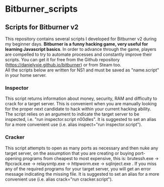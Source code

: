 # Bitburner_scripts
## Scripts for Bitburner v2
This repository contains several scripts I developed for Bitburner v2 during my beginner days. <b>Bitburner is a funny hacking game, very useful for learning Javascript basics</b>. In order to advance through the game, players are compelled to try to automate processes and constantly improve their scripts. You can get it for free from the Github repository (https://danielyxie.github.io/bitburner) or from Steam too.<br>
All the scripts below are written for NS1 and must be saved as "name.script" in your home server.

### Inspector
This script returns information about money, security, RAM and difficulty to crack for a target server. This is convenient when you are manually looking for the proper next candidate to hack within your current hacking ability. The script relies on an argument to indicate the target server to be inspected, i.e. "run inspector.script n00dles". It is suggested to set an alias for a more convenient use (i.e. alias inspect="run inspector.script").

### Cracker
This script attempts to open as many ports as necessary and then nuke any target server, on the assumption that you are creating or buying port-opening programs from cheapest to most expensive, this is: brutessh.exe -> ftpcrack.exe -> relaysmtp.exe -> httpworm.exe -> sqlinject.exe . If you miss any of the required programs for your target server, you will get an error message indicating the missing file. It is suggested to set an alias for a more convenient use (i.e. alias crack="run cracker.script").
